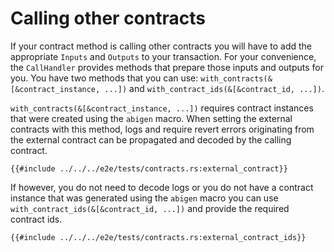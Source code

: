 # Calling other contracts

If your contract method is calling other contracts you will have to add the appropriate `Inputs` and `Outputs` to your transaction. For your convenience, the `CallHandler` provides methods that prepare those inputs and outputs for you. You have two methods that you can use: `with_contracts(&[&contract_instance, ...])` and `with_contract_ids(&[&contract_id, ...])`.

`with_contracts(&[&contract_instance, ...])` requires contract instances that were created using the `abigen` macro. When setting the external contracts with this method, logs and require revert errors originating from the external contract can be propagated and decoded by the calling contract.

```rust,ignore
{{#include ../../../e2e/tests/contracts.rs:external_contract}}
```

 If however, you do not need to decode logs or you do not have a contract instance that was generated using the `abigen` macro you can use `with_contract_ids(&[&contract_id, ...])` and provide the required contract ids.

```rust,ignore
{{#include ../../../e2e/tests/contracts.rs:external_contract_ids}}
```
